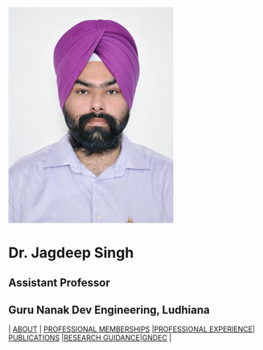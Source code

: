 ![x](Images/Jagdeep.jpg)
# Dr. Jagdeep Singh
## Assistant Professor
## Guru Nanak Dev Engineering, Ludhiana

| [ABOUT](About.md) | [PROFESSIONAL MEMBERSHIPS](PM.md) |[PROFESSIONAL EXPERIENCE](PE.MD)| [PUBLICATIONS](Publications1.pdf) |[RESEARCH GUIDANCE](rg.md)|[GNDEC](https://www.gndec.ac.in/) |
